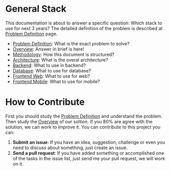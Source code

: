 # General Stack
This documentation is about to answer a specific question: Which stack to use for next 3 years? The detailed definition of the problem is described at [Problem Definition](/problem-definition.md) page.

* [Problem Definition](/problem-definition.md): What is the exact problem to solve?
* [Overview](/stack-overview.md): Answer in brief is here!
* [Methodology](/stack-methodology.md): How this document is structured?
* [Architecture](/stack-architecture.md): What is the overal architecture?
* [Backend](/stack-backend.md): What to use in backend?
* [Database](/stack-database.md): What to use for database?
* [Frontend Web](/stack-frontend-web.md): What to use for web?
* [Frontend Mobile](/stack-frontend-mobile.md): What to use for mobile?

# How to Contribute
First you should study the [Problem Definition](/problem-definition.md) and understand the problem. Then study the [Overview](/stack-overview.md) of our soltion.
If you 80% are agree with the solution, we can work to improve it. You can contribute to this project you can:

1. **Submit an issue**: If you have an idea, suggestion, challenge or even you need to discuss about something, just create an issue.
2. **Send a pull request**: If you have added something or accomplished one of the tasks in the issue list, just send me your pull request, we will work on it. 
